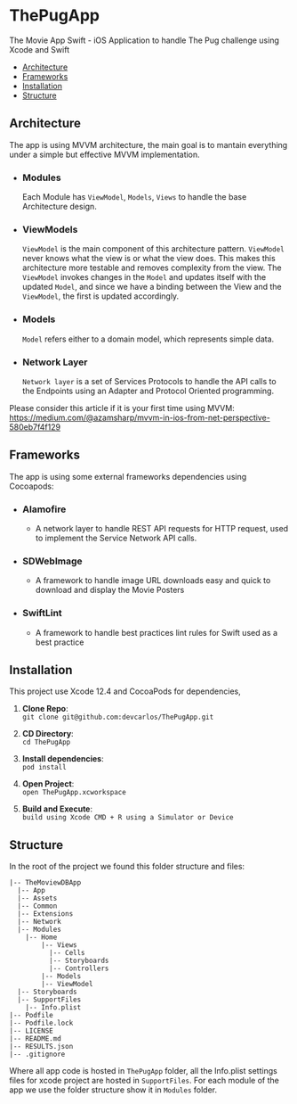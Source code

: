 # ThePugApp
The Movie App Swift - iOS Application to handle The Pug challenge using Xcode and Swift

- [Architecture](#Architecture)
- [Frameworks](#Frameworks)
- [Installation](#Installation)
- [Structure](#Structure)

## Architecture

The app is using MVVM architecture, the main goal is to mantain everything under a simple but effective MVVM implementation.

- ### Modules
    Each Module has `ViewModel`, `Models`, `Views` to handle the base Architecture design.

- ### ViewModels
    `ViewModel` is the main component of this architecture pattern. `ViewModel` never knows what the view is or what the view does. This makes this architecture more testable and removes complexity from the view. 
    The `ViewModel` invokes changes in the `Model` and updates itself with the updated `Model`, and since we have a binding between the View and the `ViewModel`, the first is updated accordingly.

- ### Models
    `Model` refers either to a domain model, which represents simple data.

- ### Network Layer
    `Network layer` is a set of Services Protocols to handle the API calls to the Endpoints using an Adapter and Protocol Oriented programming.

Please consider this article if it is your first time using MVVM:
https://medium.com/@azamsharp/mvvm-in-ios-from-net-perspective-580eb7f4f129

## Frameworks

The app is using some external frameworks dependencies using Cocoapods:

- ### Alamofire 
    - A network layer to handle REST API requests for HTTP request, used to implement the Service Network API calls.

- ### SDWebImage
    - A framework to handle image URL downloads easy and quick to download and display the Movie Posters 

- ### SwiftLint
    - A framework to handle best practices lint rules for Swift used as a best practice

## Installation

This project use Xcode 12.4 and CocoaPods for dependencies, 

1. **Clone Repo**:             
`git clone git@github.com:devcarlos/ThePugApp.git`

2. **CD Directory**:           
`cd ThePugApp`

3. **Install dependencies**:   
`pod install`

4. **Open Project**:           
`open ThePugApp.xcworkspace`

5. **Build and Execute**:      
`build using Xcode CMD + R using a Simulator or Device`

## Structure
In the root of the project we found this folder structure and files:
```
|-- TheMoviewDBApp
  |-- App
  |-- Assets
  |-- Common
  |-- Extensions
  |-- Network
  |-- Modules
    |-- Home
        |-- Views
          |-- Cells
          |-- Storyboards
          |-- Controllers
        |-- Models
        |-- ViewModel
  |-- Storyboards
  |-- SupportFiles
    |-- Info.plist
|-- Podfile
|-- Podfile.lock
|-- LICENSE
|-- README.md
|-- RESULTS.json
|-- .gitignore

```
Where all app code is hosted in `ThePugApp` folder, all the Info.plist settings files for xcode project are hosted in `SupportFiles`. For each module of the app we use the folder structure show it in `Modules` folder.
